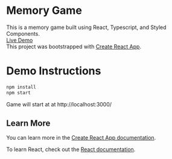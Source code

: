 # Memory Game
This is a memory game built using React, Typescript, and Styled Components. 
<br>
[Live Demo](https://srajoo.github.io/react-typescript-app/)
<br>
This project was bootstrapped with [Create React App](https://github.com/facebook/create-react-app).

# Demo Instructions
```bash
npm install
npm start
```
Game will start at at http://localhost:3000/


## Learn More

You can learn more in the [Create React App documentation](https://facebook.github.io/create-react-app/docs/getting-started).

To learn React, check out the [React documentation](https://reactjs.org/).
